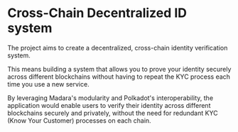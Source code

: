 # Cross-Chain Decentralized ID system

The project aims to create a decentralized, cross-chain identity verification system. 

This means building a system that allows you to prove your identity securely across different blockchains without having to repeat the KYC process each time you use a new service.

By leveraging Madara's modularity and Polkadot's interoperability, 
the application would enable users to verify their identity across different blockchains securely and privately, 
without the need for redundant KYC (Know Your Customer) processes on each chain.
